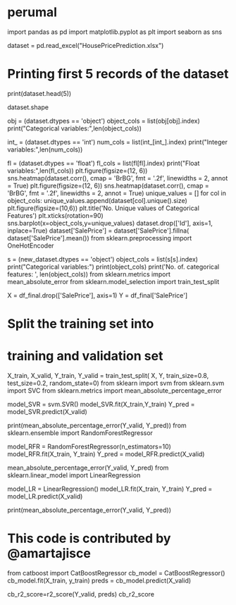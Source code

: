 # perumal
import pandas as pd
import matplotlib.pyplot as plt
import seaborn as sns

dataset = pd.read_excel("HousePricePrediction.xlsx")

# Printing first 5 records of the dataset
print(dataset.head(5))

dataset.shape

obj = (dataset.dtypes == 'object')
object_cols = list(obj[obj].index)
print("Categorical variables:",len(object_cols))

int_ = (dataset.dtypes == 'int')
num_cols = list(int_[int_].index)
print("Integer variables:",len(num_cols))

fl = (dataset.dtypes == 'float')
fl_cols = list(fl[fl].index)
print("Float variables:",len(fl_cols))
plt.figure(figsize=(12, 6))
sns.heatmap(dataset.corr(),
			cmap = 'BrBG',
			fmt = '.2f',
			linewidths = 2,
			annot = True)
   plt.figure(figsize=(12, 6))
sns.heatmap(dataset.corr(),
			cmap = 'BrBG',
			fmt = '.2f',
			linewidths = 2,
			annot = True)
   unique_values = []
for col in object_cols:
unique_values.append(dataset[col].unique().size)
plt.figure(figsize=(10,6))
plt.title('No. Unique values of Categorical Features')
plt.xticks(rotation=90)
sns.barplot(x=object_cols,y=unique_values)
dataset.drop(['Id'],
			axis=1,
			inplace=True)
dataset['SalePrice'] = dataset['SalePrice'].fillna(
dataset['SalePrice'].mean())
from sklearn.preprocessing import OneHotEncoder

s = (new_dataset.dtypes == 'object')
object_cols = list(s[s].index)
print("Categorical variables:")
print(object_cols)
print('No. of. categorical features: ', 
	len(object_cols))
from sklearn.metrics import mean_absolute_error
from sklearn.model_selection import train_test_split

X = df_final.drop(['SalePrice'], axis=1)
Y = df_final['SalePrice']

# Split the training set into 
# training and validation set
X_train, X_valid, Y_train, Y_valid = train_test_split(
	X, Y, train_size=0.8, test_size=0.2, random_state=0)
from sklearn import svm
from sklearn.svm import SVC
from sklearn.metrics import mean_absolute_percentage_error

model_SVR = svm.SVR()
model_SVR.fit(X_train,Y_train)
Y_pred = model_SVR.predict(X_valid)

print(mean_absolute_percentage_error(Y_valid, Y_pred))
from sklearn.ensemble import RandomForestRegressor

model_RFR = RandomForestRegressor(n_estimators=10)
model_RFR.fit(X_train, Y_train)
Y_pred = model_RFR.predict(X_valid)

mean_absolute_percentage_error(Y_valid, Y_pred)
from sklearn.linear_model import LinearRegression

model_LR = LinearRegression()
model_LR.fit(X_train, Y_train)
Y_pred = model_LR.predict(X_valid)

print(mean_absolute_percentage_error(Y_valid, Y_pred))
# This code is contributed by @amartajisce
from catboost import CatBoostRegressor
cb_model = CatBoostRegressor()
cb_model.fit(X_train, y_train)
preds = cb_model.predict(X_valid) 

cb_r2_score=r2_score(Y_valid, preds)
cb_r2_score




 
